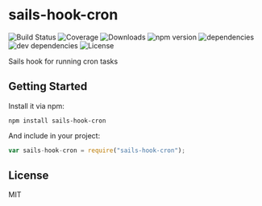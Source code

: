 # sails-hook-cron

![Build Status](https://img.shields.io/travis/ghaiklor/sails-hook-cron.svg) ![Coverage](https://img.shields.io/coveralls/ghaiklor/sails-hook-cron.svg) ![Downloads](https://img.shields.io/npm/dm/sails-hook-cron.svg) ![npm version](https://img.shields.io/npm/v/sails-hook-cron.svg) ![dependencies](https://img.shields.io/david/ghaiklor/sails-hook-cron.svg) ![dev dependencies](https://img.shields.io/david/dev/ghaiklor/sails-hook-cron.svg) ![License](https://img.shields.io/npm/l/sails-hook-cron.svg)

Sails hook for running cron tasks

## Getting Started

Install it via npm:

```shell
npm install sails-hook-cron
```

And include in your project:

```javascript
var sails-hook-cron = require("sails-hook-cron");
```

## License

MIT
